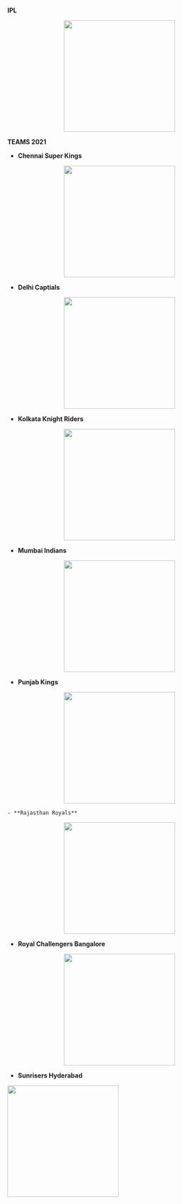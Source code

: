 **IPL**
<p align="center">

<img src="https://upload.wikimedia.org/wikipedia/en/thumb/8/84/Indian_Premier_League_Official_Logo.svg/1200px-Indian_Premier_League_Official_Logo.svg.png" width="250px">
</p>
 <p align="center">
 
**TEAMS 2021**
                         
   
   - **Chennai Super Kings** 
   <p align="center">
   <img src="https://upload.wikimedia.org/wikipedia/en/thumb/2/2b/Chennai_Super_Kings_Logo.svg/1200px-Chennai_Super_Kings_Logo.svg.png" width="250px">
   
   - **Delhi Captials**
   <p align="center">
   <img src="https://cdn.freelogovectors.net/wp-content/uploads/2019/09/delhi-capitals-logo.png" width="250px">
   
   - **Kolkata Knight Riders**
   <p align="center">
   <img src="https://upload.wikimedia.org/wikipedia/en/thumb/4/4c/Kolkata_Knight_Riders_Logo.svg/1200px-Kolkata_Knight_Riders_Logo.svg.png" width="250px">
    
  - **Mumbai Indians**
   <p align="center">
   <img src="https://static.toiimg.com/thumb/msid-77964433,width-1200,height-900,resizemode-4/.jpg" width="250px">
     
   - **Punjab Kings**
   <p align="center">
   <img src="https://i2.wp.com/orissadiary.com/wp-content/uploads/2021/02/oie_17102022UPRrIyFT.jpg?fit=500%2C500&ssl=1" width="250px">
      
    - **Rajasthan Royals**
   <p align="center">
   <img src="https://d1yjjnpx0p53s8.cloudfront.net/styles/logo-thumbnail/s3/0022/7254/brand.gif?itok=T2XKcJU9" width="250px">
        
   - **Royal Challengers Bangalore**
        
   <p align="center">
   <img src="https://upload.wikimedia.org/wikipedia/en/thumb/2/2a/Royal_Challengers_Bangalore_2020.svg/1200px-Royal_Challengers_Bangalore_2020.svg.png" width="250px">
    
   - **Sunrisers Hyderabad** 
    <p align="center">
   <img src="https://upload.wikimedia.org/wikipedia/en/thumb/8/81/Sunrisers_Hyderabad.svg/1200px-Sunrisers_Hyderabad.svg.png" width="250px">
    
        
      
      
     
    
    
   
   

                         
